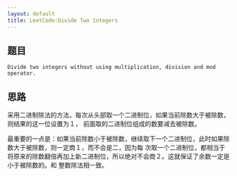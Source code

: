 ```yaml
---
layout: default
title: LeetCode:Divide Two Integers
---
```



## 题目

```
Divide two integers without using multiplication, division and mod operator.
```


## 思路

采用二进制除法的方法，每次从头部取一个二进制位，如果当前除数大于被除数，则结果的这一位设置为１，
前面取的二进制位组成的数要减去被除数。

最重要的一点是：如果当前除数小于被除数，继续取下一个二进制位，此时如果除数大于被除数，则一定商１，而不会是二，因为每
次取一个二进制位，都相当于将原来的除数翻倍再加上新二进制位，所以绝对不会商２。这就保证了余数一定是小于被除数的。和
整数除法相一致。
